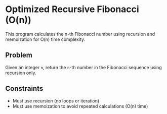 # Optimized Recursive Fibonacci (O(n))

This program calculates the n-th Fibonacci number using recursion and memoization for O(n) time complexity.

## Problem

Given an integer `n`, return the `n`-th number in the Fibonacci sequence using recursion only.

## Constraints

- Must use recursion (no loops or iteration)
- Must use memoization to avoid repeated calculations (O(n) time)